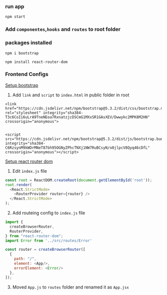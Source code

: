 ### run app
```
npm start
```

### Add `componentes`,`hooks` and `routes` to root folder

### packages installed

`npm i bootstrap`

`npm install react-router-dom`

### Frontend Configs

[Setup bootstrap](https://getbootstrap.com/)

1. Add `link` and `script` to `index.html` in public folder in root
```
<link href="https://cdn.jsdelivr.net/npm/bootstrap@5.3.2/dist/css/bootstrap.min.css" rel="stylesheet" integrity="sha384-T3c6CoIi6uLrA9TneNEoa7RxnatzjcDSCmG1MXxSR1GAsXEV/Dwwykc2MPK8M2HN" crossorigin="anonymous">
 
```
```
<script src="https://cdn.jsdelivr.net/npm/bootstrap@5.3.2/dist/js/bootstrap.bundle.min.js" integrity="sha384-C6RzsynM9kWDrMNeT87bh95OGNyZPhcTNXj1NW7RuBCsyN/o0jlpcV8Qyq46cDfL" crossorigin="anonymous"></script>
```

[Setup react router dom](https://reactrouter.com/en/main)

1. Edit `index.js` file
```js
const root = ReactDOM.createRoot(document.getElementById('root'));
root.render(
  <React.StrictMode>
    <RouterProvider router={router} />
  </React.StrictMode>
);
```

2. Add routeing config to `index.js` file
```js
import {
  createBrowserRouter,
  RouterProvider,
} from "react-router-dom";
import Error from '../src/routes/Error'

const router = createBrowserRouter([
  {
    path: "/",
    element: <App/>,
    errorElement: <Error/>
  },
]);
```

3. Moved `App.js` to `routes` folder and renamed it as `App.jsx`